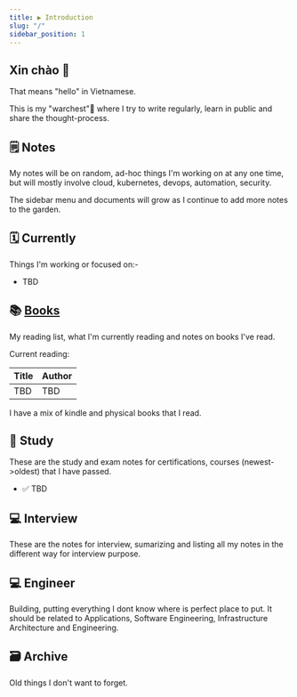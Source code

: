 ```yaml
---
title: ▶ Introduction
slug: "/"
sidebar_position: 1
---
```


## Xin chào 👋

That means "hello" in Vietnamese.

This is my "warchest"🎁 where I try to write regularly, learn in public and share the thought-process.

## 🗒 Notes

My notes will be on random, ad-hoc things I'm working on at any one time, but will mostly involve cloud, kubernetes, devops, automation, security.

The sidebar menu and documents will grow as I continue to add more notes to the garden.

## 🗓️ Currently

Things I'm working or focused on:-

- TBD

## 📚 [Books](books/reading-list.md)

My reading list, what I'm currently reading and notes on books I've read.

Current reading:

| Title | Author |
| :---- | :----- |
| TBD   | TBD    |

I have a mix of kindle and physical books that I read.

## 📗 Study

These are the study and exam notes for certifications, courses (newest->oldest) that I have passed.

- ✅ TBD

## 💻 Interview

These are the notes for interview, sumarizing and listing all my notes in the different way for interview purpose.

## 💻 Engineer

Building, putting everything I dont know where is perfect place to put. It should be related to Applications, Software Engineering, Infrastructure Architecture and Engineering.

## 🗃 Archive

Old things I don't want to forget.
